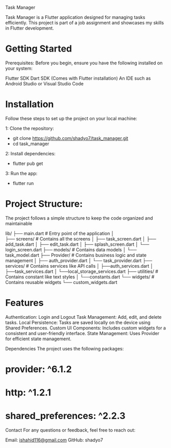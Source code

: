 Task Manager

Task Manager is a Flutter application designed for managing tasks efficiently. This project is part of a job assignment and showcases my skills in Flutter development.

# Getting Started

Prerequisites:
Before you begin, ensure you have the following installed on your system:

Flutter SDK
Dart SDK (Comes with Flutter installation)
An IDE such as Android Studio or Visual Studio Code

# Installation

Follow these steps to set up the project on your local machine:

1: Clone the repository:

   - git clone https://github.com/shadyo7/task_manager.git
   - cd task_manager

2: Install dependencies:

   - flutter pub get

3: Run the app:

   - flutter run


# Project Structure:
The project follows a simple structure to keep the code organized and maintainable

lib/
├── main.dart           # Entry point of the application
│        
├── screens/            # Contains all the screens
│    ├── task_screen.dart
│    ├── add_task.dart
│    ├── edit_task.dart
│    ├── splash_screen.dart
│    └── login_screen.dart
├── models/             # Contains data models
│    └── task_model.dart
├── Provider/           # Contains business logic and state management
│    ├── auth_provider.dart
│    └── task_provider.dart
├── services/           # Contains services like API calls
│    ├──auth_services.dart
│    ├──task_services.dart
│    └──local_storage_services.dart
├── utilities/          # Contains constant like text styles
│    └──constants.dart
└── widgets/            # Contains reusable widgets
     └── custom_widgets.dart


# Features
Authentication: Login and Logout
Task Management: Add, edit, and delete tasks.
Local Persistence: Tasks are saved locally on the device using Shared Preferences.
Custom UI Components: Includes custom widgets for a consistent and user-friendly interface.
State Management: Uses Provider for efficient state management.


Dependencies
The project uses the following packages:
# provider: ^6.1.2
# http: ^1.2.1
# shared_preferences: ^2.2.3

Contact
For any questions or feedback, feel free to reach out:

Email: ishahid116@gmail.com
GitHub: shadyo7
